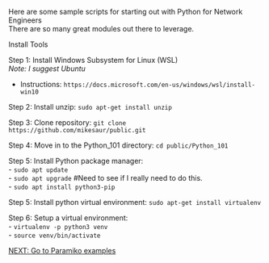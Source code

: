 Here are some sample scripts for starting out with Python for Network Engineers<br>
There are so many great modules out there to leverage.

Install Tools

Step 1: Install Windows Subsystem for Linux (WSL)<br>
<i>Note: I suggest Ubuntu</i><br>

- Instructions: ```https://docs.microsoft.com/en-us/windows/wsl/install-win10```

Step 2: Install unzip: ```sudo apt-get install unzip```

Step 3: Clone repository: ```git clone https://github.com/mikesaur/public.git```

Step 4: Move in to the Python_101 directory: ```cd public/Python_101```

Step 5: Install Python package manager:<br>
    - ```sudo apt update```<br>
    - ```sudo apt upgrade``` #Need to see if I really need to do this.<br>
    - ```sudo apt install python3-pip```<br>
    
Step 5: Install python virtual environment: ```sudo apt-get install virtualenv```

Step 6: Setup a virtual environment:<br>
    -  ```virtualenv -p python3 venv```<br>
    - ```source venv/bin/activate```
 
 
 [NEXT: Go to Paramiko examples](https://github.com/mikesaur/public/tree/master/Python_101/paramiko)

 
